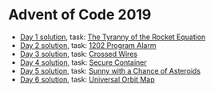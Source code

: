 # Advent of Code 2019
* [Day 1 solution](Day%201/1.py), task: [The Tyranny of the Rocket Equation](https://adventofcode.com/2019/day/1)
* [Day 2 solution](Day%201/2.py), task: [1202 Program Alarm](https://adventofcode.com/2019/day/2)
* [Day 3 solution](Day%201/3.py), task: [Crossed Wires](https://adventofcode.com/2019/day/3)
* [Day 4 solution](Day%201/4.py), task: [Secure Container](https://adventofcode.com/2019/day/4)
* [Day 5 solution](Day%201/5.py), task: [Sunny with a Chance of Asteroids](https://adventofcode.com/2019/day/5)
* [Day 6 solution](Day%201/6.py), task: [Universal Orbit Map](https://adventofcode.com/2019/day/6)
